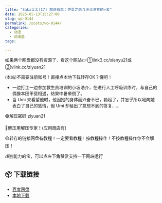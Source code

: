 ```yaml
---
title: "Saka太太[17] 救命稻草：仲夏之恋与汗流浃背的⭐爱"
date: 2025-05-13T15:27:00
slug: wp-9144
permalink: /posts/wp-9144/
categories:
  - 动漫
  - 动漫盖
tags:

---
```


如果两个网盘都没有资源了，看这个网站👉①link3.cc/xianyu21或②vlink.cc/ziyuan21

(本站)不需要注册账号！直接点本地下载转存OK？懂吧！

*   一边打工一边参加救生员培训的小坂浩介，在进行人工呼吸训练时，与自己的偶像本田甲斐相遇，结果中暑晕倒了。
*   当 Umi 来看望他时，他因她的身体而兴奋不已，勃起了，并忘乎所以地向她表白了自己的感情，但 Umi 却给出了意想不到的答复……

🟢解压密码:ziyuan21

🔵解压用解压专家！(应用商店有)

🟡转存的链接网盘有教程！一定要看教程！按教程操作！不按教程操作你不会解压！

💰🈶能力的宝，可以点左下角赞赏支持一下网站运行

## 📦 下载链接
- [百度网盘](https://blziyuan21.com/pay-download/9144?key=dc577de8a8&down_id=0)
- [本地下载](https://blziyuan21.com/pay-download/9144?key=dc577de8a8&down_id=1)

